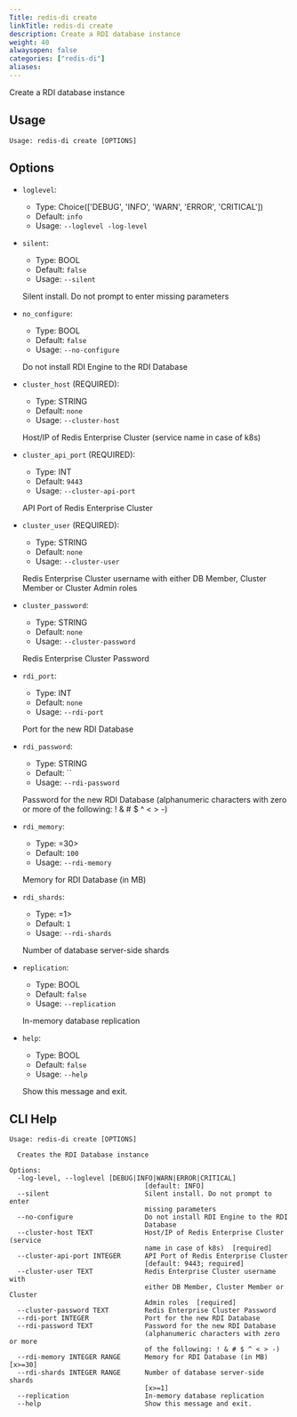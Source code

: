 ```yaml
---
Title: redis-di create
linkTitle: redis-di create
description: Create a RDI database instance
weight: 40
alwaysopen: false
categories: ["redis-di"]
aliases: 
---
```


Create a RDI database instance

## Usage

```
Usage: redis-di create [OPTIONS]
```

## Options
* `loglevel`: 
  * Type: Choice(['DEBUG', 'INFO', 'WARN', 'ERROR', 'CRITICAL']) 
  * Default: `info`
  * Usage: `--loglevel
-log-level`

  


* `silent`: 
  * Type: BOOL 
  * Default: `false`
  * Usage: `--silent`

  Silent install. Do not prompt to enter missing parameters


* `no_configure`: 
  * Type: BOOL 
  * Default: `false`
  * Usage: `--no-configure`

  Do not install RDI Engine to the RDI Database


* `cluster_host` (REQUIRED): 
  * Type: STRING 
  * Default: `none`
  * Usage: `--cluster-host`

  Host/IP of Redis Enterprise Cluster (service name in case of k8s)


* `cluster_api_port` (REQUIRED): 
  * Type: INT 
  * Default: `9443`
  * Usage: `--cluster-api-port`

  API Port of Redis Enterprise Cluster


* `cluster_user` (REQUIRED): 
  * Type: STRING 
  * Default: `none`
  * Usage: `--cluster-user`

  Redis Enterprise Cluster username with either DB Member, Cluster Member or Cluster Admin roles


* `cluster_password`: 
  * Type: STRING 
  * Default: `none`
  * Usage: `--cluster-password`

  Redis Enterprise Cluster Password


* `rdi_port`: 
  * Type: INT 
  * Default: `none`
  * Usage: `--rdi-port`

  Port for the new RDI Database


* `rdi_password`: 
  * Type: STRING 
  * Default: ``
  * Usage: `--rdi-password`

  Password for the new RDI Database (alphanumeric characters with zero or more of the following: ! & # $ ^ < > -)


* `rdi_memory`: 
  * Type: <IntRange x>=30> 
  * Default: `100`
  * Usage: `--rdi-memory`

  Memory for RDI Database (in MB)


* `rdi_shards`: 
  * Type: <IntRange x>=1> 
  * Default: `1`
  * Usage: `--rdi-shards`

  Number of database server-side shards


* `replication`: 
  * Type: BOOL 
  * Default: `false`
  * Usage: `--replication`

  In-memory database replication


* `help`: 
  * Type: BOOL 
  * Default: `false`
  * Usage: `--help`

  Show this message and exit.



## CLI Help

```
Usage: redis-di create [OPTIONS]

  Creates the RDI Database instance

Options:
  -log-level, --loglevel [DEBUG|INFO|WARN|ERROR|CRITICAL]
                                  [default: INFO]
  --silent                        Silent install. Do not prompt to enter
                                  missing parameters
  --no-configure                  Do not install RDI Engine to the RDI
                                  Database
  --cluster-host TEXT             Host/IP of Redis Enterprise Cluster (service
                                  name in case of k8s)  [required]
  --cluster-api-port INTEGER      API Port of Redis Enterprise Cluster
                                  [default: 9443; required]
  --cluster-user TEXT             Redis Enterprise Cluster username with
                                  either DB Member, Cluster Member or Cluster
                                  Admin roles  [required]
  --cluster-password TEXT         Redis Enterprise Cluster Password
  --rdi-port INTEGER              Port for the new RDI Database
  --rdi-password TEXT             Password for the new RDI Database
                                  (alphanumeric characters with zero or more
                                  of the following: ! & # $ ^ < > -)
  --rdi-memory INTEGER RANGE      Memory for RDI Database (in MB)  [x>=30]
  --rdi-shards INTEGER RANGE      Number of database server-side shards
                                  [x>=1]
  --replication                   In-memory database replication
  --help                          Show this message and exit.
```

